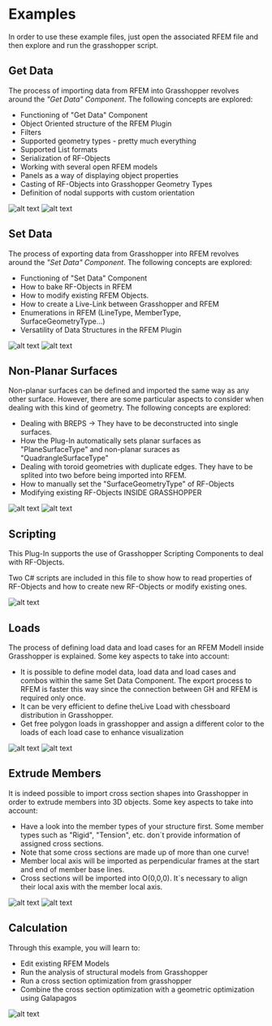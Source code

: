 # Examples

In order to use these example files, just open the associated RFEM file and then explore and run the grasshopper script.

## Get Data

The process of importing data from RFEM into Grasshopper revolves around the *"Get Data" Component*. The following concepts are explored:

- Functioning of "Get Data" Component
- Object Oriented structure of the RFEM Plugin
- Filters
- Supported geometry types - pretty much everything
- Supported List formats
- Serialization of RF-Objects
- Working with several open RFEM models
- Panels as a way of displaying object properties
- Casting of RF-Objects into Grasshopper Geometry Types
- Definition of nodal supports with custom orientation

![alt text](https://h29vva.db.files.1drv.com/y4m2mtz9GQfnzjrJM7WsoqjKn-bQ3o0XcVv6-FTBDFqFHaNjhOuyguZ4HW8FZZT3gJfWfesNasBKN8tprd425d_-KcJJi9N97Rvd-4XRrhlybcEydRgkF1Ofs8lkBL2WUkrSUR6pzk2RNoOwrurjgTKNtid6YPJ_F8U_zkNPsyakkrT6nR3KOEGoPER8GCzVDSy2upRu682712h7BEVG_VL3Q?width=972&height=547&cropmode=none "Get Data - GH")
![alt text](https://ig9vva.db.files.1drv.com/y4m9N7MTo8EYkfIv5ZBXOsCtkNv9O-KqC5ru1wEU0Mi5G1VY_cPAqmGdkqJ1zlEA35qmFlND7-S93cE8kRPgKsPLDpvCIEApDj0u0qdtrFDrO9OuufnX57lzXtxnM1u9-3_RxkqqeoWetj3O5GDEFZeWn-tZyCpONMK2JfyL3n5qwRTRgrQuqHjn86IWSXbscDKrVYR1OhSGhJA4dRw2HkPNA?width=862&height=480&cropmode=none "Get Data - REFM")

## Set Data

The process of exporting data from Grasshopper into RFEM revolves around the *"Set Data" Component*. The following concepts are explored:

- Functioning of "Set Data" Component
- How to bake RF-Objects in RFEM
- How to modify existing RFEM Objects.
- How to create a Live-Link between Grasshopper and RFEM
- Enumerations in RFEM (LineType, MemberType, SurfaceGeometryType...)
- Versatility of Data Structures in the RFEM Plugin

![alt text](https://m4jmjq.db.files.1drv.com/y4mmAejTyXGwkNPGK45dnLednLBa8Si6Lsil9cGLeFvK_eu98O2Bnv3FBA3RfRcDcXGhzJsVT5sXWUI0Iqr8kKp7p2MeZsqZ9rwwOO2KmCRxjR-wrsS7WPP4dMysCaUS84IhMnbGG2XSgNgaQtAJLh4Wf8T1MuT7pxNHYZ-bk1Q46CNQ7aCYzSbzBhZbWbVOTSaRg8Suotk-wA-3AbazYaSLg?width=773&height=389&cropmode=none "Set Data - GH")
![alt text](https://mojmjq.db.files.1drv.com/y4m9c61AZgWTYQnu0oUWVTVLjzODxq2ZFVZ5X6JQWtD3TGBY0RiP9s_tD7MefUE_fFHoqxd0JCCpppdmwg0_LOFOI_0hmiXLImeibVIG-KqrBRn6PPYhKL3XLKAetnojveAwJg_H_1Rg830EAqUKhVlQy8_6z_KlqtthizYBC0BNci7JI8FgPQ1P_XzLTdjYnyRkw4zGjmjQ0RQiZq3IdsnsA?width=843&height=494&cropmode=none "Set Data - REFM")

## Non-Planar Surfaces

Non-planar surfaces can be defined and imported the same way as any other surface. However, there are some particular aspects to consider when dealing with this kind of geometry. The following concepts are explored:

- Dealing with BREPS -> They have to be deconstructed into single surfaces.
- How the Plug-In automatically sets planar surfaces as "PlaneSurfaceType" and non-planar suraces as "QuadrangleSurfaceType"
- Dealing with toroid geometries with duplicate edges. They have to be splited into two before being imported into RFEM.
- How to manually set the "SurfaceGeometryType" of RF-Objects
- Modifying existing RF-Objects INSIDE GRASSHOPPER

![alt text](https://nijmjq.db.files.1drv.com/y4mhBnePBHYd9yHulAO5A6ZWqbBn8leV_I5IVkvUY_X_GsPPd75A2Xh3MwRCL0ZPdOOdAIF_2ODoB_lKTo9WgX7u9eSOSOMOLj48RSIiRNRJ_8TkdjvzPHq32-OjRVqT5JGhJHoIyqSNuEfYEEdV2xtoUVj334zAn63f1GC3CS0J_hDEiVjaLjNCHThLWTwbHo8Nu7saH5Kr88JTZ9uRTII1A?width=889&height=440&cropmode=none "Non-Planar Surfaces - GH")
![alt text](https://l4jmjq.db.files.1drv.com/y4mGgmiAL3OSiq0D9lkWNDR3f8kAMXA9tpZK38Ae9sukMYEcD-RyCX4Vc193yvN1ckRNjGwAHdgbwpkDm8MWXfw3Wx7LqvUWcX7CDj1znutKR5qbSaxCWXp3-z5f1JId1CQu9cBN5xNH_OiV7DEeUedhFkrvo185s5I1OE8e9o5Lrkp-cTNZzpX1jRnoY_Vz4DT_24zUhz6jlE5hD3XhqD7rw?width=1684&height=715&cropmode=none "Non-Planar Surfaces - REFM")

## Scripting

This Plug-In supports the use of Grasshopper Scripting Components to deal with RF-Objects.

Two C# scripts are included in this file to show how to read properties of RF-Objects and how to create new RF-Objects or modify existing ones.

![alt text](https://lojmjq.db.files.1drv.com/y4m6mzkUGHsBKURoQEC9KryIe0ai1LUGBZKbO4tglJhGMNXb4E3x-0RNDS3scwy66Qcoy9mZFMbKUvIntx8-U9nw5Iu5EG0Wzx-DOHFwtpUaV_VYzd6TOAsELyaXfVUdyjSbCIGiLp0J_tzfdInZ83SqqTIR96-N2v4Yb960WBvG1RdfOcuB9cAuJn9izsy7Tx8rycITgh8yqXC78n4GzV4VQ?width=694&height=741&cropmode=none "Scripting - GH")

## Loads

The process of defining load data and load cases for an RFEM Modell inside Grasshopper is explained.
Some key aspects to take into account:

- It is possible to define model data, load data and load cases and combos within the same Set Data Component.  The export process to RFEM is faster this way since the connection between GH and RFEM is required only once.
- It can be very efficient to define theLive Load with chessboard distribution in Grasshopper.
- Get free polygon loads in grasshopper and assign a different color to the loads of each load case to enhance visualization

![alt text](https://github.com/diego-apellaniz/Parametric-FEM-Toolbox/blob/master/Images/Example5-GH.png)
![alt text](https://github.com/diego-apellaniz/Parametric-FEM-Toolbox/blob/master/Images/Example5-RFEM.png)

## Extrude Members

It is indeed possible to import cross section shapes into Grasshopper in order to extrude members into 3D objects.
Some key aspects to take into account:

- Have a look into the member types of your structure first. Some member types such as "Rigid", "Tension", etc. don´t provide information of assigned cross sections.
- Note that some cross sections are made up of more than one curve!
- Member local axis will be imported as perpendicular frames at the start and end of member base lines.
- Cross sections will be imported into O(0,0,0). It´s necessary to align their local axis with the member local axis.

![alt text](https://github.com/diego-apellaniz/Parametric-FEM-Toolbox/blob/master/Images/Example6-GH.png)
![alt text](https://github.com/diego-apellaniz/Parametric-FEM-Toolbox/blob/master/Images/Example6-RFEM.png)

## Calculation

Through this example, you will learn to:

- Edit existing RFEM Models
- Run the analysis of structural models from Grasshopper
- Run a cross section optimization from grasshopper
- Combine the cross section optimization with a geometric optimization using Galapagos

![alt text](https://github.com/diego-apellaniz/Parametric-FEM-Toolbox/blob/master/Images/Example7-RFEM.jpg)
